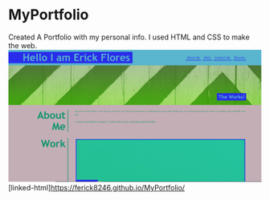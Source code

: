 # MyPortfolio
Created  A Portfolio with my personal info. I used HTML and CSS to make the web. 
![picture](https://github.com/ferick8246/MyPortfolio/blob/075a13877de52453e8e5cde5a005b363c2fc0a71/Screenshot.PNG)
[linked-html]https://ferick8246.github.io/MyPortfolio/
